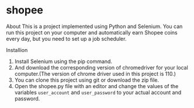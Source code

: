 # shopee

About
This is a project implemented using Python and Selenium. You can run this project on your computer and automatically earn Shopee coins every day, but you need to set up a job scheduler.

Installion
1. Install Selenium using the pip command.
2. And download the corresponding version of chromedriver for your local computer.(The version of chrome driver used in this project is 110.)
3. You can clone this project using git or download the zip file.
4. Open the shopee.py file with an editor and change the values of the variables `user_account` and `user_password` to your actual account and password.
